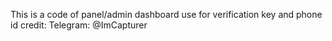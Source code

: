 This is a code of panel/admin dashboard
use for verification key and phone id
credit:
Telegram: @ImCapturer

